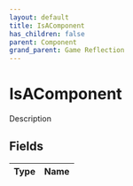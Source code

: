```yaml
---
layout: default
title: IsAComponent
has_children: false
parent: Component
grand_parent: Game Reflection
---
```

# IsAComponent
Description 

## Fields

| Type | Name |
|:-------------|:--------------|

